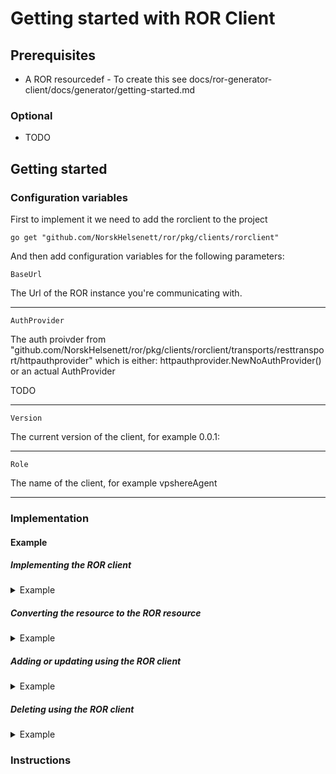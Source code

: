 # Getting started with ROR Client

## Prerequisites
    
- A ROR resourcedef - To create this see docs/ror-generator-client/docs/generator/getting-started.md

### Optional

- TODO

## Getting started

### Configuration variables

First to implement it we need to add the rorclient to the project

```
go get "github.com/NorskHelsenett/ror/pkg/clients/rorclient"
```

And then add configuration variables for the following parameters:


``BaseUrl``

The Url of the ROR instance you're communicating with.

---------

``AuthProvider``

The auth proivder from "github.com/NorskHelsenett/ror/pkg/clients/rorclient/transports/resttransport/httpauthprovider"
which is either:
httpauthprovider.NewNoAuthProvider()
or an actual AuthProvider

TODO

---------

``Version``

The current version of the client, for example 0.0.1:<commit>

---------

``Role``

The name of the client, for example vpshereAgent

---------

### Implementation

#### Example

##### Implementing the ROR client

<details>
  <summary>Example</summary>

```go
package rorclient

import (
	"github.com/NorskHelsenett/ror/pkg/clients/rorclient"
	"github.com/NorskHelsenett/ror/pkg/clients/rorclient/transports/resttransport"
	"github.com/NorskHelsenett/ror/pkg/clients/rorclient/transports/resttransport/httpauthprovider"
	"github.com/NorskHelsenett/ror/pkg/clients/rorclient/transports/resttransport/httpclient"
	"github.com/NorskHelsenett/ror/pkg/config/rorversion"
)

type config struct {
    RorUrl string
    RorRole string
    RorCommit string
    RorVersion string
}

// Populates the Config with values from environmental variables or static values 
func NewConfig() *Config {
...
...
...
}

var config Config = NewConfig()

type UpdateError struct {
	uuid    string
	status  int
	message string
}

// So we can add our own methods to the RorClient struct
type RorClient struct {
	rorclient.RorClient
}

// Constructs 
func NewRorClient(config config.Config) *RorClient {
	transport := resttransport.NewRorHttpTransport(&httpclient.HttpTransportClientConfig{
		BaseURL:      config.RorUrl,
		AuthProvider: httpauthprovider.NewNoAuthprovider(),
		Version:      rorversion.NewRorVersion(config.RorVersion, config.RorCommit),
		Role:         config.RorRole,
	})

	rorClient := RorClient{
		*rorclient.NewRorClient(transport),
	}

	return &rorClient
}
```

</details>

##### Converting the resource to the ROR resource

<details>
  <summary>Example</summary>

```go
package rorclient

// Adds or updates the VMs in ROR
func (r *RorClient) UpdateVms(ctx context.Context, vmResources []*rortypes.ResourceVirtualMachine) error {
	set := rorresources.NewResourceSet()

	names := []string{}
	for _, vm := range vmResources {
		names = append(names, vm.Name)
		res := rorresources.NewRorResource("VirtualMachine", "general.ror.internal/v1alpha1")

		res.RorMeta.Ownerref = rortypes.RorResourceOwnerReference{
			Scope:   aclmodels.Acl2ScopeRor,
			Subject: aclmodels.Acl2RorSubjectGlobal,
		}

		v5Uuid, err := virtualmachine.UuidV5FromCompositeId(vm.Id)
		if err != nil {
			return fmt.Errorf("could not get uuid from vm resource: %w", err)
		}

		res.Metadata.UID = types.UID(v5Uuid.String())
		res.RorMeta.Action = rortypes.K8sActionAdd
		res.Metadata.Name = vm.Name
		res.SetVirtualMachine(vm)
		set.Add(res)
	}

	res, err := r.ResourceV2().Update(ctx, *set)
}
```

</details>

##### Adding or updating using the ROR client

<details>
  <summary>Example</summary>

```go
package rorclient

// Adds or updates the VMs in ROR
func (r *RorClient) UpdateVms(ctx context.Context, vmResources []*rortypes.ResourceVirtualMachine) error {
		res, err := r.ResourceV2().Update(ctx, *set)
	if err != nil {
		return fmt.Errorf("could not update vm, ROR returned: %w", err)
	}

	var errors UpdateErrors
	for uuid, response := range *&res.Results {
		if response.Status > 299 {
			error := UpdateError{
				uuid:    uuid,
				status:  response.Status,
				message: response.Message,
			}

			errors.Errors = append(errors.Errors, error)
		}
	}

	if len(errors.Errors) != 0 {
		return errors
	}

	return nil
}

// Deletes VMs
func (r *RorClient) DeleteVms(ctx context.Context, uuids []string) error {
	for _, uid := range uuids {
		del, err := r.ResourceV2().Delete(ctx, uid)
		slog.Info("deleted vm", "info", del)
		if err != nil {
			return fmt.Errorf("could not delete vm, ROR returned %w", err)
		}
	}
	return nil
}
```

</details>

##### Deleting using the ROR client

<details>
  <summary>Example</summary>

```go
package rorclient

func (r *RorClient) DeleteVms(ctx context.Context, uuids []string) error {
	for _, uid := range uuids {
		del, err := r.ResourceV2().Delete(ctx, uid)
		slog.Info("deleted vm", "info", del)
		if err != nil {
			return fmt.Errorf("could not delete vm, ROR returned %w", err)
		}
	}
	return nil
}
```

</details>


### Instructions

